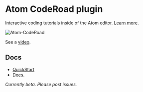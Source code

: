 # Atom CodeRoad plugin

Interactive coding tutorials inside of the Atom editor. [Learn more](https://coderoad.github.io).

![Atom-CodeRoad](https://coderoad.github.io/img/gif/atom-coderoad-0.5.1.gif)

See a [video](https://youtu.be/DbLpdgrYVOU).

## Docs

* [QuickStart](https://coderoad.github.io/docs#install)
* [Docs](https://coderoad.github.io/docs).


*Currently beta. Please post issues.*
